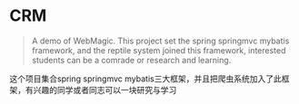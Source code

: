 CRM
====

> A demo of WebMagic.
This project set the spring springmvc mybatis framework, and the reptile system joined this framework, interested students can be a comrade or research and learning.

这个项目集合spring springmvc mybatis三大框架，并且把爬虫系统加入了此框架，有兴趣的同学或者同志可以一块研究与学习
